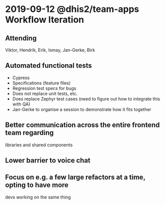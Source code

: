 # 2019-09-12 @dhis2/team-apps Workflow Iteration

## Attending

Viktor, Hendrik, Erik, Ismay, Jan-Gerke, Birk

## Automated functional tests

- Cypress
- Specifications (feature files)
- Regression test specs for bugs
- Does not replace unit tests, etc.
- Does replace Zephyr test cases (need to figure out how to integrate
  this with QA)
- Jan-Gerke to organise a session to demonstrate how it fits together

## Better communication across the entire frontend team regarding
libraries and shared components

## Lower barrier to voice chat

## Focus on e.g. a few large refactors at a time, opting to have more
devs working on the same thing
